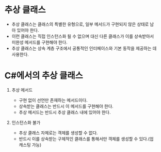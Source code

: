 # 추상 클래스
  * 추상 클래스는 클래스의 특별한 유형으로, 일부 메서드가 구현되지 않은 상태로 남아 있어야 한다.
  * 이런 클래스는 직접 인스턴스화 될 수 없으며 대신 다른 클래스가 이를 상속받아서 미완성 메서드를 구현해야 한다.
  * 추상 클래스는 상속 계층 구조에서 공통적인 인터페이스와 기본 동작을 제공하는 데 사용한다.

# C#에서의 추상 클래스
  1. 추상 메서드
     * 구현 없이 선언만 존재하는 메서드이다.
     * 상속받는 클래스는 반드시 이 메서드를 구현해야 한다.
     * 추상 메서드는 반드시 추상 클래스 내에 있어야 한다.

  2. 인스턴스화 불가
     * 추상 클래스 자체로는 객체를 생성할 수 없다.
     * 반드시 이를 상속받는 구체적인 클래스를 통해서만 객체를 생성할 수 있다.(업 캐스팅 가능)
